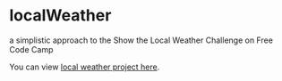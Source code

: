 # localWeather
a simplistic approach to the Show the Local Weather Challenge on Free Code Camp

You can view [local weather project here](https://bukolabisuga.github.io/localWeather/).
